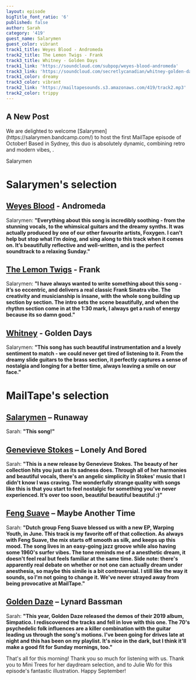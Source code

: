```yaml
---
layout: episode
bigTitle_font_ratio: '6'
published: false
author: Sarah
category: '419'
guest_name: Salarymen
guest_color: vibrant
track1_title: Weyes Blood - Andromeda
track2_title: The Lemon Twigs - Frank
track3_title: Whitney - Golden Days
track1_link: 'https://soundcloud.com/subpop/weyes-blood-andromeda'
track3_link: 'https://soundcloud.com/secretlycanadian/whitney-golden-days-1'
track1_color: dreamy
track3_color: vibrant
track2_link: 'https://mailtapesounds.s3.amazonaws.com/419/track2.mp3'
track2_color: trippy
---
```

## A New Post

<p id="introduction">We are delighted  to welcome [Salarymen](https://salarymen.bandcamp.com/) to host the first MailTape episode of October! Based in Sydney, this duo is absolutely dynamic, combining retro and modern vibes, . 

Salarymen 

</p>

# Salarymen's selection

## [Weyes Blood](https://weyesblood.bandcamp.com/) - Andromeda
Salarymen: **"**Everything about this song is incredibly soothing - from the stunning vocals, to the whimsical guitars and the dreamy synths. It was actually produced by one of our other favourite artists, Foxygen. I can’t help but stop what I’m doing, and sing along to this track when it comes on. It’s beautifully reflective and well-written, and is the perfect soundtrack to a relaxing Sunday.**"**

## [The Lemon Twigs](https://thelemontwigs.bandcamp.com/) - Frank
Salarymen: **"**I have always wanted to write something about this song - it’s so eccentric, and delivers a real classic Frank Sinatra vibe. The creativity and musicianship is insane, with the whole song building up section by section. The intro sets the scene beautifully, and when the rhythm section come in at the 1:30 mark, I always get a rush of energy because its so damn good.**"** 

## [Whitney](https://whitneychicago.bandcamp.com/) - Golden Days
Salarymen: **"**This song has such beautiful instrumentation and a lovely sentiment to match - we could never get tired of listening to it. From the dreamy slide guitars to the brass section, it perfectly captures a sense of nostalgia and longing for a better time, always leaving a smile on our face.**"**

# MailTape's selection

## [Salarymen](https://salarymen.bandcamp.com/) – Runaway
Sarah: **"**This song!**"**

## [Genevieve Stokes](https://www.facebook.com/hiigenevieve/) – Lonely And Bored
Sarah: **"**This is a new release by Genevieve Stokes. The beauty of her collection hits you just as its sadness does. Through all of her harmonies and beautiful vocals, there's an angelic simplicity in Stokes' music that I didn't know I was craving. The wonderfully strange quality with songs like this is that you start to feel nostalgic for something you’ve never experienced. It’s over too soon, beautiful beautiful beautiful :)**"**

## [Feng Suave](https://fengsuave.bandcamp.com/) – Maybe Another Time
Sarah: **"**Dutch group Feng Suave blessed us with a new EP, Warping Youth, in June. This track is my favorite off of that collection. As always with Feng Suave, the mix starts off smooth as silk, and keeps up this mood. The song lives in an easy-going jazz groove while also having some 1960's surfer vibes. The tone reminds me of a anesthetic dream, it doesn't feel real but feels familiar at the same time. Side note: there's apparently real debate on whether or not one can actually dream under anesthesia, so maybe this simile is a bit controversial. I still like the way it sounds, so I'm not going to change it. We've never strayed away from being provocative at MailTape.**"**

## [Golden Daze](https://goldendaze.bandcamp.com/album/simpatico) – Lynard Bassman
Sarah: **"**This year, Golden Daze released the demos of their 2019 album, Simpatico. I rediscovered the tracks and fell in love with this one. The 70's psychedelic folk influences are a killer combination with the guitar leading us through the song's motions. I've been going for drives late at night and this has been on my playlist. It's nice in the dark, but I think it'll make a good fit for Sunday mornings, too.**"**

<p id="outroduction">That's all for this morning! Thank you so much for listening with us. Thank you to Mini Trees for her daydream selection, and to Julie Wo for this episode's fantastic illustration. Happy September!</p>
